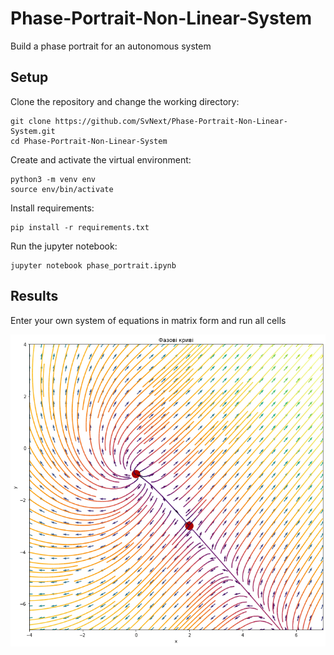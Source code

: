 # Phase-Portrait-Non-Linear-System
Build a phase portrait for an autonomous system

## Setup

Clone the repository and change the working directory:

    git clone https://github.com/SvNext/Phase-Portrait-Non-Linear-System.git
    cd Phase-Portrait-Non-Linear-System
Create and activate the virtual environment:

    python3 -m venv env
    source env/bin/activate
Install requirements:

    pip install -r requirements.txt

Run the jupyter notebook:

    jupyter notebook phase_portrait.ipynb
    
    
## Results

Enter your own system of equations in matrix form and run all cells

![Intro image](./images/example.png)
